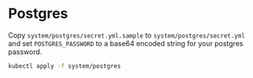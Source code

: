 # Postgres

Copy `system/postgres/secret.yml.sample` to `system/postgres/secret.yml` and set `POSTGRES_PASSWORD` to a base64 encoded string for your postgres password.

```bash
kubectl apply -f system/postgres
```
